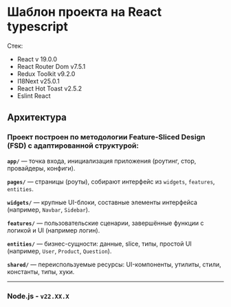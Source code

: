 # Шаблон проекта на React typescript

Стек:
- React v 19.0.0
- React Router Dom v7.5.1
- Redux Toolkit v9.2.0
- I18Next v25.0.1
- React Hot Toast v2.5.2
- Eslint React

## Архитектура
### Проект построен по методологии Feature-Sliced Design (FSD) с адаптированной структурой:

**`app/`** — точка входа, инициализация приложения (роутинг, стор, провайдеры, конфиги).

**`pages/`** — страницы (роуты), собирают интерфейс из `widgets`, `features`, `entities`.

**`widgets/`** — крупные UI-блоки, составные элементы интерфейса (например, `Navbar`, `Sidebar`).

**`features/`** — пользовательские сценарии, завершённые функции с логикой и UI (например логин).

**`entities/`** — бизнес-сущности: данные, slice, типы, простой UI (например, `User`, `Product`, `Question`).

**`shared/`** — переиспользуемые ресурсы: UI-компоненты, утилиты, стили, константы, типы, хуки.

---

### Node.js - `v22.XX.X`